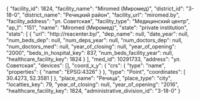 {
    "facility_id": 1824,
    "facility_name": "Miromed (Миромед)",
    "district_id": "3-18-0",
    "district_name": "Речицкий район",
    "facility_url": "miromed.by",
    "facility_address": "ул. Советская",
    "facility_type": "Медицинский центр",
    "ap_1": "151",
    "name": "Miromed (Миромед)",
    "state": "private institution",
    "stats": [
        {
            "url": "http:\/\/reacenter.by\/",
            "dep_name": null,
            "date_year": null,
            "num_beds_dep": null,
            "num_deps_year": null,
            "num_doctors_dep": null,
            "num_doctors_med": null,
            "year_of_closing": null,
            "year_of_opening": "2000",
            "beds_in_hospital_key": 837,
            "num_beds_facility_year": null,
            "healthcare_facility_key": 1824
        }
    ],
    "med_id": 10291733,
    "address": "ул. Советская",
    "devices": [],
    "coord_x_y": {
        "crs": {
            "type": "name",
            "properties": {
                "name": "EPSG:4326"
            }
        },
        "type": "Point",
        "coordinates": [
            30.4273,
            52.3581
        ]
    },
    "place_name": "Речица",
    "place_type": "city",
    "localties_key": 79,
    "year_of_closing": null,
    "year_of_opening": "2016",
    "healthcare_facility_key": 1824,
    "administrative_division_id": "3-18-0"
}